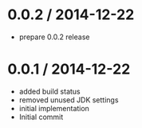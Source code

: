 
0.0.2 / 2014-12-22
==================

  * prepare 0.0.2 release

0.0.1 / 2014-12-22
==================

  * added build status
  * removed unused JDK settings
  * initial implementation
  * Initial commit
